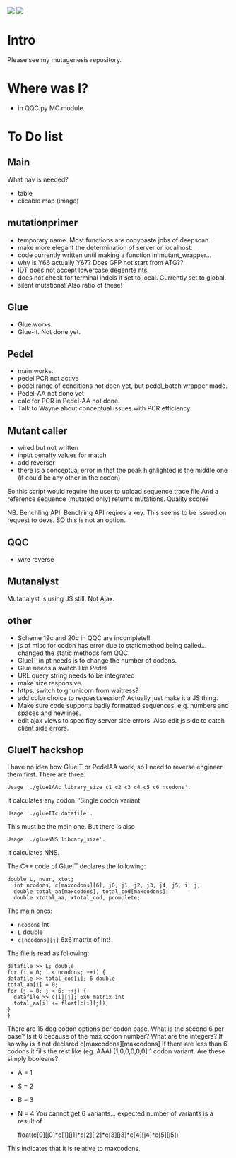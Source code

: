 
<a href="https://codeclimate.com/github/matteoferla/pedel2"><img src="https://codeclimate.com/github/matteoferla/pedel2/badges/gpa.svg" /></a>
<a href="https://codeclimate.com/github/matteoferla/pedel2/"><img src="https://codeclimate.com/github/matteoferla/pedel2/badges/issue_count.svg" /></a>

# Intro
Please see my mutagenesis repository.

# Where was I?
* in QQC.py MC module.

# To Do list
## Main
What nav is needed?
* table
* clicable map (image)

## mutationprimer
* temporary name. Most functions are copypaste jobs of deepscan.
* make more elegant the determination of server or localhost.
* code currently written until making a function in mutant_wrapper...
* why is Y66 actually Y67? Does GFP not start from ATG??
* IDT does not accept lowercase degenrte nts.
* does not check for terminal indels if set to local. Currently set to global.
* silent mutations! Also ratio of these!

## Glue
* Glue works.
* Glue-it. Not done yet.

## Pedel
* main works.
* pedel PCR not active
* pedel range of conditions not doen yet, but pedel_batch wrapper made.
* Pedel-AA not done yet
* calc for PCR in Pedel-AA not done.
* Talk to Wayne about conceptual issues with PCR efficiency

## Mutant caller
* wired but not written
* input penalty values for match
* add reverser
* there is a conceptual error in that the peak highlighted is the middle one (it could be any other in the codon)


So this script would require the user to upload sequence trace file
And a reference sequence (mutated only)
returns mutations. Quality score?     

NB. Benchling API: Benchling API reqires a key. This seems to be issued on request to devs. SO this is not an option.

## QQC
* wire reverse

## Mutanalyst
Mutanalyst is using JS still. Not Ajax.

## other
* Scheme 19c and 20c in QQC are incomplete!!
* js of misc for codon has error due to staticmethod being called... changed the static methods fom QQC.
* GlueIT in pt needs js to change the number of codons.
* Glue needs a switch like Pedel
* URL query string needs to be integrated
* make size responsive.
* https. switch to gnunicorn from waitress?
* add color choice to request.session? Actually just make it a JS thing.
* Make sure code supports badly formatted sequences. e.g. numbers and spaces and newlines.
* edit ajax views to specificy server side errors. Also edit js side to catch client side errors.


## GlueIT hackshop
I have no idea how GlueIT or PedelAA work, so I need to reverse engineer them first.
There are three:

    Usage './glue1AAc library_size c1 c2 c3 c4 c5 c6 ncodons'.

It calculates any codon. 'Single codon variant'

    Usage './glueITc datafile'.

This must be the main one.
But there is also

    Usage './glueNNS library_size'.

It calculates NNS.

The C++ code of GlueIT declares the following:

    double L, nvar, xtot;
      int ncodons, c[maxcodons][6], j0, j1, j2, j3, j4, j5, i, j;
      double total_aa[maxcodons], total_cod[maxcodons];
      double xtotal_aa, xtotal_cod, pcomplete;

The main ones:
* `ncodons` int
* `L` double
* `c[ncodons][j]` 6x6 matrix of int!

The file is read as following:

    datafile >> L; double
    for (i = 0; i < ncodons; ++i) {
    datafile >> total_cod[i]; 6 double
    total_aa[i] = 0;
    for (j = 0; j < 6; ++j) {
      datafile >> c[i][j]; 6x6 matrix int
      total_aa[i] += float(c[i][j]);
    }
    }

There are 15 deg codon options per codon base. What is the second 6 per base?
Is it 6 because of the max codon number? What are the integers? If so why is it not declared c[maxcodons][maxcodons]
If there are less than 6 codons it fills the rest like (eg. AAA) [1,0,0,0,0,0] 1 codon variant.
Are these simply booleans?
* A = 1
* S = 2
* B = 3
* N = 4
You cannot get 6 variants...
expected number of variants is a result of

    float(c[0][j0]*c[1][j1]*c[2][j2]*c[3][j3]*c[4][j4]*c[5][j5])

This indicates that it is relative to maxcodons.

